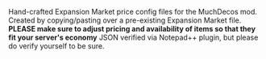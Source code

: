 Hand-crafted Expansion Market price config files for the MuchDecos mod. Created by copying/pasting over a pre-existing Expansion Market file.
**PLEASE make sure to adjust pricing and availability of items so that they fit your server's economy**
JSON verified via Notepad++ plugin, but please do verify yourself to be sure. 
